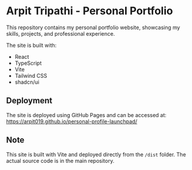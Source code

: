 
# Arpit Tripathi - Personal Portfolio

This repository contains my personal portfolio website, showcasing my skills, projects, and professional experience.

The site is built with:
- React
- TypeScript
- Vite
- Tailwind CSS
- shadcn/ui

## Deployment

The site is deployed using GitHub Pages and can be accessed at: https://arpit019.github.io/personal-profile-launchpad/

## Note

This site is built with Vite and deployed directly from the `/dist` folder. The actual source code is in the main repository.
